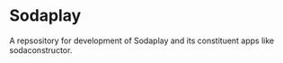 # Sodaplay
A repsository for development of Sodaplay and its constituent apps like sodaconstructor. 
